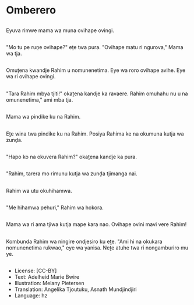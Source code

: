 # Omberero

##
Eyuva rimwe mama wa muna ovihape ovingi.

##
"Mo tu pe ruṋe ovihape?" eṱe twa pura. "Ovihape matu ri ngurova," Mama wa tja.

##
Omuṱena kwandje Rahim u nomunenetima. Eye wa roro ovihape avihe. Eye wa ri ovihape ovingi.

##
"Tara Rahim mbya tjiti!" okaṱena kandje ka ravaere. Rahim omuhahu nu u na omunenetima," ami mba tja.

##
Mama wa pindike ku na Rahim.

##
Eṱe wina twa pindike ku na Rahim. Posiya Rahima ke na okumuna kutja wa zunḓa.

##
"Hapo ko na okuvera Rahim?" okaṱena kandje ka pura.

##
"Rahim, tarera mo rimunu kutja wa zunḓa tjimanga nai.

##
Rahim wa utu okuhihamwa.

##
"Me hihamwa pehuri," Rahim wa hokora.

##
Mama wa ri ama tjiwa kutja mape kara nao. Ovihape ovini mavi vere Rahim!

##
Kombunda Rahim wa ningire ondjesiro ku eṱe. "Ami hi na okukara nomunenetima rukwao," eye wa yanisa. Neṱe atuhe twa ri nongamburiro mu ye.

##
* License: [CC-BY]
* Text: Adelheid Marie Bwire
* Illustration: Melany Pietersen
* Translation: Angelika Tjoutuku, Asnath Mundjindjiri
* Language: hz

